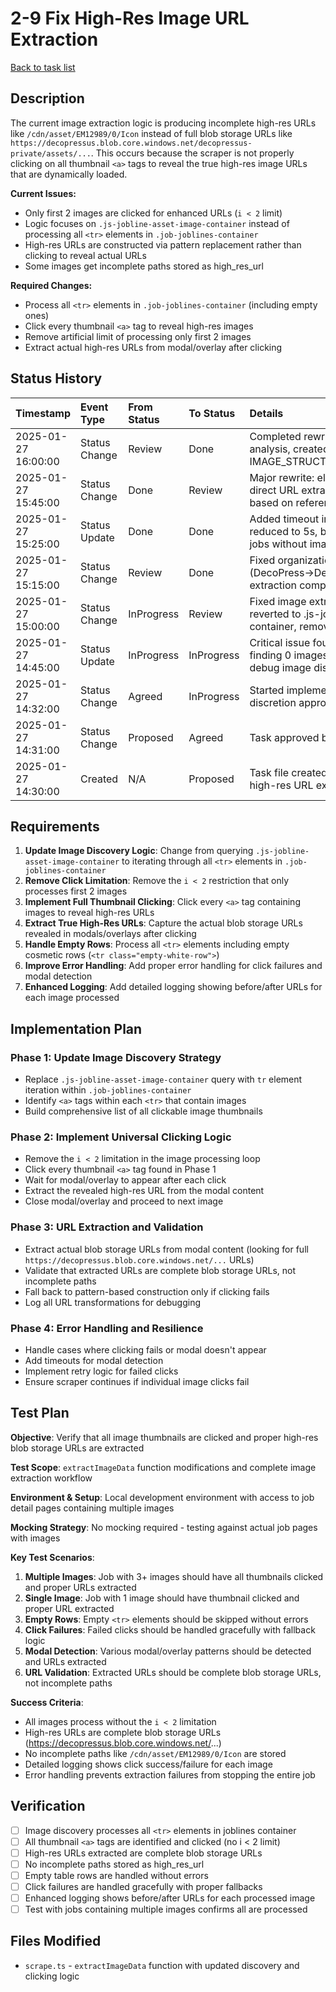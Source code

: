 # 2-9 Fix High-Res Image URL Extraction

[Back to task list](./tasks.md)

## Description

The current image extraction logic is producing incomplete high-res URLs like `/cdn/asset/EM12989/0/Icon` instead of full blob storage URLs like `https://decopressus.blob.core.windows.net/decopressus-private/assets/...`. This occurs because the scraper is not properly clicking on all thumbnail `<a>` tags to reveal the true high-res image URLs that are dynamically loaded.

**Current Issues:**

- Only first 2 images are clicked for enhanced URLs (`i < 2` limit)
- Logic focuses on `.js-jobline-asset-image-container` instead of processing all `<tr>` elements in `.job-joblines-container`
- High-res URLs are constructed via pattern replacement rather than clicking to reveal actual URLs
- Some images get incomplete paths stored as high_res_url

**Required Changes:**

- Process all `<tr>` elements in `.job-joblines-container` (including empty ones)
- Click every thumbnail `<a>` tag to reveal high-res images
- Remove artificial limit of processing only first 2 images
- Extract actual high-res URLs from modal/overlay after clicking

## Status History

| Timestamp           | Event Type    | From Status | To Status  | Details                                                                                   | User     |
| :------------------ | :------------ | :---------- | :--------- | :---------------------------------------------------------------------------------------- | :------- |
| 2025-01-27 16:00:00 | Status Change | Review      | Done       | Completed rewrite with reference analysis, created IMAGE_STRUCTURE_REFERENCE.md           | AI_Agent |
| 2025-01-27 15:45:00 | Status Change | Done        | Review     | Major rewrite: eliminated clicking, direct URL extraction from DOM based on reference     | AI_Agent |
| 2025-01-27 15:25:00 | Status Update | Done        | Done       | Added timeout improvements: reduced to 5s, better handling for jobs without images        | AI_Agent |
| 2025-01-27 15:15:00 | Status Change | Review      | Done       | Fixed organization name mismatch (DecoPress->Deco Press) and image extraction completed   | AI_Agent |
| 2025-01-27 15:00:00 | Status Change | InProgress  | Review     | Fixed image extraction logic - reverted to .js-jobline-asset-image-container, removed i<2 | AI_Agent |
| 2025-01-27 14:45:00 | Status Update | InProgress  | InProgress | Critical issue found: New logic finding 0 images per job, need to debug image discovery   | AI_Agent |
| 2025-01-27 14:32:00 | Status Change | Agreed      | InProgress | Started implementation with user discretion approval                                      | AI_Agent |
| 2025-01-27 14:31:00 | Status Change | Proposed    | Agreed     | Task approved by user discretion                                                          | User     |
| 2025-01-27 14:30:00 | Created       | N/A         | Proposed   | Task file created to fix incomplete high-res URL extraction                               | AI_Agent |

## Requirements

1. **Update Image Discovery Logic**: Change from querying `.js-jobline-asset-image-container` to iterating through all `<tr>` elements in `.job-joblines-container`
2. **Remove Click Limitation**: Remove the `i < 2` restriction that only processes first 2 images
3. **Implement Full Thumbnail Clicking**: Click every `<a>` tag containing images to reveal high-res URLs
4. **Extract True High-Res URLs**: Capture the actual blob storage URLs revealed in modals/overlays after clicking
5. **Handle Empty Rows**: Process all `<tr>` elements including empty cosmetic rows (`<tr class="empty-white-row">`)
6. **Improve Error Handling**: Add proper error handling for click failures and modal detection
7. **Enhanced Logging**: Add detailed logging showing before/after URLs for each image processed

## Implementation Plan

### Phase 1: Update Image Discovery Strategy

- Replace `.js-jobline-asset-image-container` query with `tr` element iteration within `.job-joblines-container`
- Identify `<a>` tags within each `<tr>` that contain images
- Build comprehensive list of all clickable image thumbnails

### Phase 2: Implement Universal Clicking Logic

- Remove the `i < 2` limitation in the image processing loop
- Click every thumbnail `<a>` tag found in Phase 1
- Wait for modal/overlay to appear after each click
- Extract the revealed high-res URL from the modal content
- Close modal/overlay and proceed to next image

### Phase 3: URL Extraction and Validation

- Extract actual blob storage URLs from modal content (looking for full `https://decopressus.blob.core.windows.net/...` URLs)
- Validate that extracted URLs are complete blob storage URLs, not incomplete paths
- Fall back to pattern-based construction only if clicking fails
- Log all URL transformations for debugging

### Phase 4: Error Handling and Resilience

- Handle cases where clicking fails or modal doesn't appear
- Add timeouts for modal detection
- Implement retry logic for failed clicks
- Ensure scraper continues if individual image clicks fail

## Test Plan

**Objective**: Verify that all image thumbnails are clicked and proper high-res blob storage URLs are extracted

**Test Scope**: `extractImageData` function modifications and complete image extraction workflow

**Environment & Setup**: Local development environment with access to job detail pages containing multiple images

**Mocking Strategy**: No mocking required - testing against actual job pages with images

**Key Test Scenarios**:

1. **Multiple Images**: Job with 3+ images should have all thumbnails clicked and proper URLs extracted
2. **Single Image**: Job with 1 image should have thumbnail clicked and proper URL extracted
3. **Empty Rows**: Empty `<tr>` elements should be skipped without errors
4. **Click Failures**: Failed clicks should be handled gracefully with fallback logic
5. **Modal Detection**: Various modal/overlay patterns should be detected and URLs extracted
6. **URL Validation**: Extracted URLs should be complete blob storage URLs, not incomplete paths

**Success Criteria**:

- All images process without the `i < 2` limitation
- High-res URLs are complete blob storage URLs (https://decopressus.blob.core.windows.net/...)
- No incomplete paths like `/cdn/asset/EM12989/0/Icon` are stored
- Detailed logging shows click success/failure for each image
- Error handling prevents extraction failures from stopping the entire job

## Verification

- [ ] Image discovery processes all `<tr>` elements in joblines container
- [ ] All thumbnail `<a>` tags are identified and clicked (no i < 2 limit)
- [ ] High-res URLs extracted are complete blob storage URLs
- [ ] No incomplete paths stored as high_res_url
- [ ] Empty table rows are handled without errors
- [ ] Click failures are handled gracefully with proper fallbacks
- [ ] Enhanced logging shows before/after URLs for each processed image
- [ ] Test with jobs containing multiple images confirms all are processed

## Files Modified

- `scrape.ts` - `extractImageData` function with updated discovery and clicking logic
